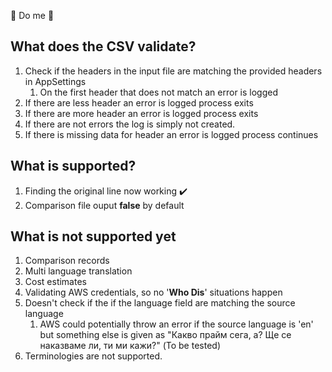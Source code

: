 :shit: Do me :shit:

## What does the CSV validate?
1. Check if the headers in the input file are matching the provided headers in AppSettings
   1. On the first header that does not match an error is logged
2. If there are less header an error is logged process exits
3. If there are more header an error is logged process exits
4. If there are not errors the log is simply not created.
5. If there is missing data for header an error is logged process continues

## What is supported?
1. Finding the original line now working :heavy_check_mark:
2. Comparison file ouput **false** by default

## What is not supported yet
1. Comparison records
2. Multi language translation
3. Cost estimates
4. Validating AWS credentials, so no '**Who Dis**' situations happen
5. Doesn't check if the if the language field are matching the source language
   1. AWS could potentially throw an error if the source language is 'en' but something else is given as "Какво прайм сега, а? Ще се наказваме ли, ти ми кажи?" (To be tested)
6. Terminologies are not supported.